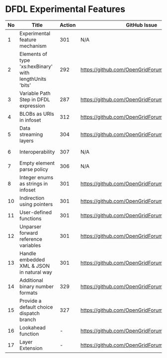 # DFDL Experimental Features

| No | Title                                                   | Action | GitHub Issue                                    | Implementor | Experience Document                                                                                                           | Release |
|----|---------------------------------------------------------|--------|-------------------------------------------------| ----------- |-------------------------------------------------------------------------------------------------------------------------------| ------- | 
| 1  | Experimental feature mechanism                          | 301    | N/A                                             | Apache Daffodil | https://github.com/OpenGridForum/DFDL/blob/master/docs/current/gwdi-experimental-features-conventions.docx                    | 1.0 |
| 2  | Elements of type 'xs:hexBinary' with lengthUnits 'bits' | 292    | https://github.com/OpenGridForum/DFDL/issues/12 | Apache Daffodil |                                                                                                                               | 2.0 candidate |
| 3  | Variable Path Step in DFDL expression                   | 287    | https://github.com/OpenGridForum/DFDL/issues/13 | ESA DFDL4S |                                                                                                                               | 2.0 candidate |
| 4  | BLOBs as URIs in infoset                                | 312    | https://github.com/OpenGridForum/DFDL/issues/15 | Apache Daffodil |                                                                                                                               | 2.0 candidate |
| 5  | Data streaming layers                                   | 304    | https://github.com/OpenGridForum/DFDL/issues/11 | Apache Daffodil |                                                                                                                               | 2.0 candidate |
| 6  | Interoperability                                        | 307    | N/A                                             | Apache Daffodil | https://github.com/OpenGridForum/DFDL/blob/master/docs/current/gwde-dfdl-experience-6-v0.1-interoperability.docx              | 1.0 |
| 7  | Empty element parse policy                              | 306    | N/A                                             | Apache Daffodil | https://github.com/OpenGridForum/DFDL/blob/master/docs/current/gwde-dfdl-experience-7-emptyElementParsePolicy.docx            | 1.0 |
| 8  | Integer enums as strings in infoset                     | 301    | https://github.com/OpenGridForum/DFDL/issues/14 | Apache Daffodil |                                                                                                                               | 2.0 candidate |
| 10 | Indirection using pointers                              | 301    | https://github.com/OpenGridForum/DFDL/issues/17 | IBM z/TPF | https://github.com/OpenGridForum/DFDL/blob/master/docs/current/gwde-dfdl-experience-8-experimental-indirection.docx           | 2.0 candidate |
| 11 | User-defined functions                                  | 301    | https://github.com/OpenGridForum/DFDL/issues/21 | Apache Daffodil |                                                                                                                               | 2.0 candidate |
| 12 | Unparser forward reference variables                    | 301    | https://github.com/OpenGridForum/DFDL/issues/22 | Apache Daffodil |                                                                                                                               | 2.0 candidate |
| 13 | Handle embedded XML & JSON in natural way               | 301    | https://github.com/OpenGridForum/DFDL/issues/27 | Apache Daffodil |                                                                                                                               | 2.0 candidate |
| 14 | Additional binary number formats                        | 329    | https://github.com/OpenGridForum/DFDL/issues/36 | Apache Daffodil |                                                                                                                               | 2.0 candidate |
| 15 | Provide a default choice dispatch branch                | 327    | https://github.com/OpenGridForum/DFDL/issues/34 | Apache Daffodil & IBM z/TPF|                                                                                                                               | 2.0 candidate |
| 16 | Lookahead function                                      | -      | https://github.com/OpenGridForum/DFDL/issues/66 | Apache Daffodil | https://github.com/OpenGridForum/DFDL/blob/master/docs/current/gwde-dfdl-experience-10-lookahead.docx | 2.0 Candidate | 
| 17 | Layer Extension                                         | -      | https://github.com/OpenGridForum/DFDL/issues/72 | Apache Daffodil |                                                                                                                               | 2.0 Candidate | 
